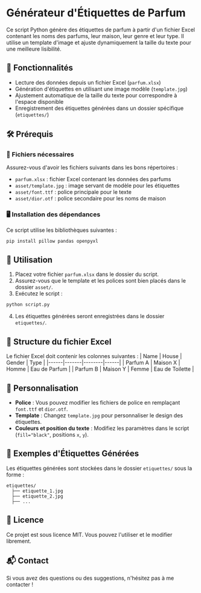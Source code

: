 # Générateur d'Étiquettes de Parfum

Ce script Python génère des étiquettes de parfum à partir d'un fichier Excel contenant les noms des parfums, leur maison, leur genre et leur type. Il utilise un template d'image et ajuste dynamiquement la taille du texte pour une meilleure lisibilité.

## 📌 Fonctionnalités
- Lecture des données depuis un fichier Excel (`parfum.xlsx`)
- Génération d'étiquettes en utilisant une image modèle (`template.jpg`)
- Ajustement automatique de la taille du texte pour correspondre à l'espace disponible
- Enregistrement des étiquettes générées dans un dossier spécifique (`etiquettes/`)

## 🛠️ Prérequis
### 📂 Fichiers nécessaires
Assurez-vous d'avoir les fichiers suivants dans les bons répertoires :
- `parfum.xlsx` : fichier Excel contenant les données des parfums
- `asset/template.jpg` : image servant de modèle pour les étiquettes
- `asset/font.ttf` : police principale pour le texte
- `asset/dior.otf` : police secondaire pour les noms de maison

### 🖥️ Installation des dépendances
Ce script utilise les bibliothèques suivantes :
```bash
pip install pillow pandas openpyxl
```

## 🚀 Utilisation
1. Placez votre fichier `parfum.xlsx` dans le dossier du script.
2. Assurez-vous que le template et les polices sont bien placés dans le dossier `asset/`.
3. Exécutez le script :
```bash
python script.py
```
4. Les étiquettes générées seront enregistrées dans le dossier `etiquettes/`.

## 📄 Structure du fichier Excel
Le fichier Excel doit contenir les colonnes suivantes :
| Name | House | Gender | Type |
|------|-------|--------|------|
| Parfum A | Maison X | Homme | Eau de Parfum |
| Parfum B | Maison Y | Femme | Eau de Toilette |

## 📝 Personnalisation
- **Police** : Vous pouvez modifier les fichiers de police en remplaçant `font.ttf` et `dior.otf`.
- **Template** : Changez `template.jpg` pour personnaliser le design des étiquettes.
- **Couleurs et position du texte** : Modifiez les paramètres dans le script (`fill="black"`, positions `x`, `y`).

## 📌 Exemples d'Étiquettes Générées
Les étiquettes générées sont stockées dans le dossier `etiquettes/` sous la forme :
```
etiquettes/
  ├── etiquette_1.jpg
  ├── etiquette_2.jpg
  ├── ...
```

## 📜 Licence
Ce projet est sous licence MIT. Vous pouvez l'utiliser et le modifier librement.

## 📬 Contact
Si vous avez des questions ou des suggestions, n'hésitez pas à me contacter !

